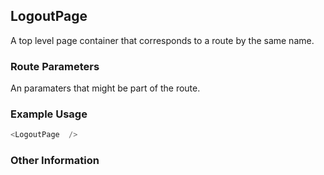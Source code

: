 ## LogoutPage
A top level page container that corresponds to a route by the same name.

### Route Parameters
An paramaters that might be part of the route.

### Example Usage

```js
<LogoutPage  />
```


### Other Information
